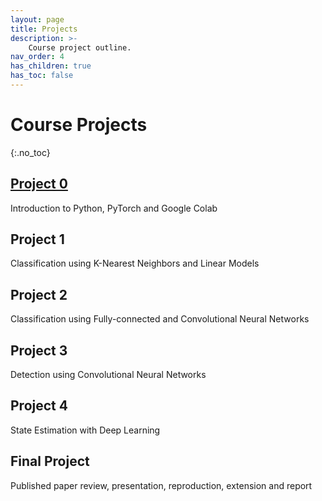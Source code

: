 ```yaml
---
layout: page
title: Projects
description: >-
    Course project outline.
nav_order: 4
has_children: true
has_toc: false
---
```


# Course Projects
{:.no_toc}

<!-- ## Table of contents
{: .no_toc .text-delta }

1. TOC
{:toc}

--- -->


## [Project 0](/projects/project0/)

Introduction to Python, PyTorch and Google Colab

## Project 1

Classification using K-Nearest Neighbors and Linear Models

## Project 2

Classification using Fully-connected and Convolutional Neural Networks

## Project 3

Detection using Convolutional Neural Networks

## Project 4

State Estimation with Deep Learning

## Final Project

Published paper review, presentation, reproduction, extension and report

